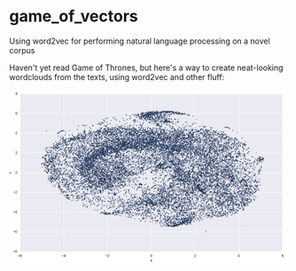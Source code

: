 # game_of_vectors
Using word2vec for performing natural language processing on a novel corpus

Haven't yet read Game of Thrones, but here's a way to create neat-looking wordclouds from the texts, using word2vec and other fluff:

![word cloud of game of thrones](game.png)

